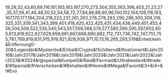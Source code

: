 19,29,32,43,60,69,116,161,165,183,187,270,273,304,355,363,396,403,21,23,27,35,37,39,41,46,48,50,52,54,58,72,77,84,86,88,90,96,100,102,104,109,118,163,167,170,177,194,204,218,223,231,261,263,276,278,283,290,296,300,309,316,325,331,339,341,343,399,401,418,420,422,425,431,434,436,449,451,453,456,504,509,522,535,540,543,557,559,568,574,577,580,590,595,597,602,605,613,619,622,627,629,659,661,667,688,690,692,712,731,736,742,747,751,755,761,769,819,831,915,919,921,928,938,971,10,13,16,265,293,519&Entwickeln&Entfernung0-20&!Legendär&!Mysteriös&!Erlöst&!Crypto&!Schillernd&!Kostümiert&!Jahr2016&!Jahr2017&!Jahr2018&!Jahr2019&!Jahr2020&!Jahr2021&!Jahr2022&!Jahr2023&!#2024&!@spezial&Kumpel0&!Raid&!Fernraid&!Ultrabestien&!#trade&!#Special&!#Verschicken&!#Behalten&!#Home&!#Mega&!Favorit&!3*&!4*&!#Evo
